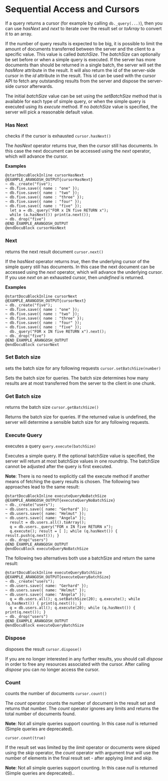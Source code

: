 Sequential Access and Cursors
=============================

If a query returns a cursor (for example by calling `db._query(...)`), then you can use *hasNext* and *next* to
iterate over the result set or *toArray* to convert it to an array.

If the number of query results is expected to be big, it is possible to 
limit the amount of documents transferred between the server and the client
to a specific value. This value is called *batchSize*. The *batchSize*
can optionally be set before or when a simple query is executed.
If the server has more documents than should be returned in a single batch,
the server will set the *hasMore* attribute in the result. It will also
return the id of the server-side cursor in the *id* attribute in the result.
This id can be used with the cursor API to fetch any outstanding results from
the server and dispose the server-side cursor afterwards.

The initial *batchSize* value can be set using the *setBatchSize*
method that is available for each type of simple query, or when the simple
query is executed using its *execute* method. If no *batchSize* value
is specified, the server will pick a reasonable default value.

### Has Next
<!-- js/common/modules/@arangodb/simple-query-common.js -->


checks if the cursor is exhausted
`cursor.hasNext()`

The *hasNext* operator returns *true*, then the cursor still has
documents. In this case the next document can be accessed using the
*next* operator, which will advance the cursor.


**Examples**


    @startDocuBlockInline cursorHasNext
    @EXAMPLE_ARANGOSH_OUTPUT{cursorHasNext}
    ~ db._create("five");
    ~ db.five.save({ name : "one" });
    ~ db.five.save({ name : "two" });
    ~ db.five.save({ name : "three" });
    ~ db.five.save({ name : "four" });
    ~ db.five.save({ name : "five" });
      let a = db._query("FOR x IN five RETURN x");
      while (a.hasNext()) print(a.next());
    ~ db._drop("five")
    @END_EXAMPLE_ARANGOSH_OUTPUT
    @endDocuBlock cursorHasNext


### Next
<!-- js/common/modules/@arangodb/simple-query-common.js -->


returns the next result document
`cursor.next()`

If the *hasNext* operator returns *true*, then the underlying
cursor of the simple query still has documents.  In this case the
next document can be accessed using the *next* operator, which
will advance the underlying cursor. If you use *next* on an
exhausted cursor, then *undefined* is returned.


**Examples**


    @startDocuBlockInline cursorNext
    @EXAMPLE_ARANGOSH_OUTPUT{cursorNext}
    ~ db._create("five");
    ~ db.five.save({ name : "one" });
    ~ db.five.save({ name : "two" });
    ~ db.five.save({ name : "three" });
    ~ db.five.save({ name : "four" });
    ~ db.five.save({ name : "five" });
      db._query("FOR x IN five RETURN x").next();
    ~ db._drop("five")
    @END_EXAMPLE_ARANGOSH_OUTPUT
    @endDocuBlock cursorNext


### Set Batch size
<!-- js/common/modules/@arangodb/simple-query-common.js -->


sets the batch size for any following requests
`cursor.setBatchSize(number)`

Sets the batch size for queries. The batch size determines how many results
are at most transferred from the server to the client in one chunk.


### Get Batch size
<!-- js/common/modules/@arangodb/simple-query-common.js -->


returns the batch size
`cursor.getBatchSize()`

Returns the batch size for queries. If the returned value is undefined, the
server will determine a sensible batch size for any following requests.


### Execute Query
<!-- js/common/modules/@arangodb/simple-query-common.js -->


executes a query
`query.execute(batchSize)`

Executes a simple query. If the optional batchSize value is specified,
the server will return at most batchSize values in one roundtrip.
The batchSize cannot be adjusted after the query is first executed.

**Note**: There is no need to explicitly call the execute method if another
means of fetching the query results is chosen. The following two approaches
lead to the same result:

    @startDocuBlockInline executeQueryNoBatchSize
    @EXAMPLE_ARANGOSH_OUTPUT{executeQueryNoBatchSize}
    ~ db._create("users");
    ~ db.users.save({ name: "Gerhard" });
    ~ db.users.save({ name: "Helmut" });
    ~ db.users.save({ name: "Angela" });
      result = db.users.all().toArray();
      q = db.users._query("FOR x IN five RETURN x");
      q.execute(); result = [ ]; while (q.hasNext()) { result.push(q.next()); }
    ~ db._drop("users")
    @END_EXAMPLE_ARANGOSH_OUTPUT
    @endDocuBlock executeQueryNoBatchSize

The following two alternatives both use a batchSize and return the same
result:

    @startDocuBlockInline executeQueryBatchSize
    @EXAMPLE_ARANGOSH_OUTPUT{executeQueryBatchSize}
    ~ db._create("users");
    ~ db.users.save({ name: "Gerhard" });
    ~ db.users.save({ name: "Helmut" });
    ~ db.users.save({ name: "Angela" });
      q = db.users.all(); q.setBatchSize(20); q.execute(); while (q.hasNext()) { print(q.next()); }
      q = db.users.all(); q.execute(20); while (q.hasNext()) { print(q.next()); }
    ~ db._drop("users")
    @END_EXAMPLE_ARANGOSH_OUTPUT
    @endDocuBlock executeQueryBatchSize



### Dispose
<!-- js/common/modules/@arangodb/simple-query-common.js -->


disposes the result
`cursor.dispose()`

If you are no longer interested in any further results, you should call
*dispose* in order to free any resources associated with the cursor.
After calling *dispose* you can no longer access the cursor.


### Count
<!-- js/common/modules/@arangodb/simple-query-common.js -->


counts the number of documents
`cursor.count()`

The *count* operator counts the number of document in the result set and
returns that number. The *count* operator ignores any limits and returns
the total number of documents found.

**Note**: Not all simple queries support counting. In this case *null* is
returned (Simple queries are deprecated).

`cursor.count(true)`

If the result set was limited by the *limit* operator or documents were
skiped using the *skip* operator, the *count* operator with argument
*true* will use the number of elements in the final result set - after
applying *limit* and *skip*.

**Note**: Not all simple queries support counting. In this case *null* is
returned (Simple queries are deprecated)..


